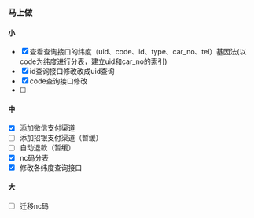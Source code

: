 ### 马上做

#### 小
- [x] 查看查询接口的纬度（uid、code、id、type、car_no、tel）基因法(以code为纬度进行分表，建立uid和car_no的索引)
- [x] id查询接口修改改成uid查询
- [x] code查询接口修改
- [ ] 

#### 中
- [x] 添加微信支付渠道
- [ ] 添加招银支付渠道（暂缓）
- [ ] 自动退款（暂缓）
- [x] nc码分表
- [x] 修改各纬度查询接口

#### 大
- [ ] 迁移nc码

